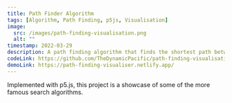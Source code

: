 ```yaml
---
title: Path Finder Algorithm
tags: [Algorithm, Path Finding, p5js, Visualisation]
image:
  src: /images/path-finding-visualisation.png
  alt: ""
timestamp: 2022-03-29
description: A path finding algorithm that finds the shortest path between two points in a maze.
codeLink: https://github.com/TheDynamicPacific/path-finding-visualisation
demoLink: https://path-finding-visualiser.netlify.app/
---
```


Implemented with p5.js, this project is a showcase of some of the more famous search algorithms.
